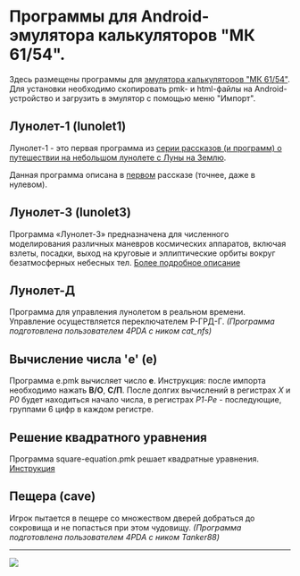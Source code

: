 # Программы для Android-эмулятора калькуляторов "МК 61/54".

Здесь размещены программы для 
<a href="https://play.google.com/store/apps/details?id=com.cax.pmk.ext&hl=ru">эмулятора калькуляторов "МК 61/54"</a>.
Для установки необходимо скопировать pmk- и html-файлы на Android-устройство и загрузить в эмулятор с помощью меню "Импорт".

## Лунолет-1 (lunolet1)

Лунолет-1 - это первая программа из 
<a href="http://slavav.ru/way_to_earth/">серии рассказов (и программ) о путешествии на небольшом лунолете с Луны на Землю</a>.

Данная программа описана в 
<a href="http://epizodsspace.no-ip.org/bibl/tm/1985/6/istinn-prav.html">первом</a> рассказе (точнее, даже в нулевом).

## Лунолет-3  (lunolet3)
Программа «Лунолет-3» предназначена для численного моделирования различных маневров космических аппаратов, 
включая взлеты, посадки, выход на круговые и эллиптические орбиты вокруг безатмосферных небесных тел.
<a href="http://epizodsspace.no-ip.org/bibl/tm/1985/9/put.html">Более подробное описание</a>

## Лунолет-Д
Программа для управления лунолетом в реальном времени. Управление осуществляется переключателем Р-ГРД-Г.
*(Программа подготовлена пользователем 4PDA  с ником cat_nfs)*

## Вычисление числа 'e' (e)
Программа e.pmk вычисляет число **e**. 
Инструкция: после импорта необходимо нажать **В/О**, **С/П**. После долгих вычислений в регистрах *X* и *Р0* 
будет находиться начало числа, в регистрах *Р1*-*Рe* - последующие, группами 6 цифр в каждом регистре.

## Решение квадратного уравнения
Программа square-equation.pmk решает квадратные уравнения.
[Инструкция](http://htmlpreview.github.io/?https://github.com/xvadim/pmk61-programms/blob/master/square-equation.html)

## Пещера (cave)
Игрок пытается в пещере со множеством дверей добраться до сокровища и не попасться при этом чудовищу.
*(Программа подготовлена пользователем 4PDA  с ником Tanker88)*


----
<a href="https://play.google.com/store/apps/details?id=com.cax.pmk.ext&hl=ru" alt="Download from Google Play">
  <img src="http://www.android.com/images/brand/android_app_on_play_large.png">
</a>


